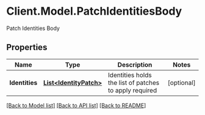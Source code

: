 # Client.Model.PatchIdentitiesBody
Patch Identities Body

## Properties

Name | Type | Description | Notes
------------ | ------------- | ------------- | -------------
**Identities** | [**List&lt;IdentityPatch&gt;**](IdentityPatch.md) | Identities holds the list of patches to apply  required | [optional] 

[[Back to Model list]](../README.md#documentation-for-models) [[Back to API list]](../README.md#documentation-for-api-endpoints) [[Back to README]](../README.md)

